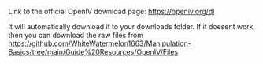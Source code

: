Link to the official OpenIV download page: https://openiv.org/dl

It will automatically download it to your downloads folder. If it doesent work,
then you can download the raw files from https://github.com/WhiteWatermelon1663/Manipulation-Basics/tree/main/Guide%20Resources/OpenIV/Files
